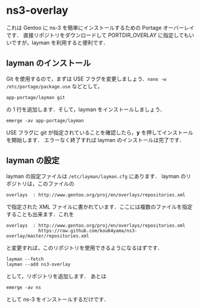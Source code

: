ns3-overlay
===========

これは Gentoo に ns-3 を簡単にインストールするための Portage オーバーレイです．
直接リポジトリをダウンロードして PORTDIR_OVERLAY に指定してもいいですが，layman を利用すると便利です．

layman のインストール
---------------------

Git を使用するので，まずは USE フラグを変更しましょう．`nano -w /etc/portage/package.use` などとして，

    app-portage/layman git

の 1 行を追加します．そして，layman をインストールしましょう．

    emerge -av app-portage/layman

USE フラグに git が指定されていることを確認したら，__y__ を押してインストールを開始します．
エラーなく終了すれば layman のインストールは完了です．

layman の設定
-------------

layman の設定ファイルは `/etc/layman/layman.cfg` にあります．
layman のリポジトリは，このファイルの

    overlays  : http://www.gentoo.org/proj/en/overlays/repositories.xml

で指定された XML ファイルに書かれています．ここには複数のファイルを指定することも出来ます．これを

    overlays  : http://www.gentoo.org/proj/en/overlays/repositories.xml
                https://raw.github.com/kou64yama/ns3-overlay/master/repositories.xml

と変更すれば，このリポジトリを使用できるようになるはずです．

    layman --fetch
    layman --add ns3-overlay

として，リポジトリを追加します．
あとは

    emerge -av ns

として ns-3 をインストールするだけです．
